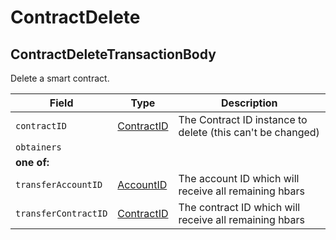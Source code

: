 # ContractDelete

## **ContractDeleteTransactionBody**

Delete a smart contract.

| Field                | Type                                       | Description                                                |
| -------------------- | ------------------------------------------ | ---------------------------------------------------------- |
| `contractID`         | [ContractID](../basic-types/contractid.md) | The Contract ID instance to delete (this can't be changed) |
| `obtainers`          |                                            |                                                            |
| **one of:**          |                                            |                                                            |
| `transferAccountID`  | [AccountID](../basic-types/accountid.md)   | The account ID which will receive all remaining hbars      |
| `transferContractID` | [ContractID](../basic-types/contractid.md) | The contract ID which will receive all remaining hbars     |
